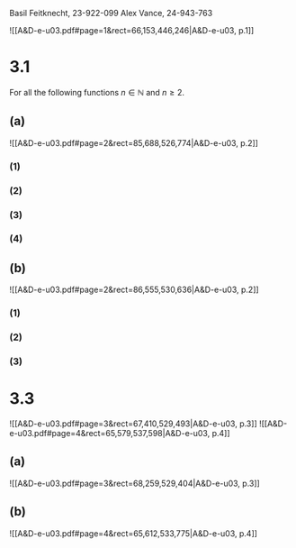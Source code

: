 
Basil Feitknecht, 23-922-099
Alex Vance, 24-943-763


![[A&D-e-u03.pdf#page=1&rect=66,153,446,246|A&D-e-u03, p.1]]


# 3.1
For all the following functions $n \in \mathbb{N}$ and $n \geq 2$.

## (a)
![[A&D-e-u03.pdf#page=2&rect=85,688,526,774|A&D-e-u03, p.2]]

### (1)
### (2)
### (3)
### (4)



## (b)
![[A&D-e-u03.pdf#page=2&rect=86,555,530,636|A&D-e-u03, p.2]]

### (1)
### (2)
### (3)



# 3.3
![[A&D-e-u03.pdf#page=3&rect=67,410,529,493|A&D-e-u03, p.3]]
![[A&D-e-u03.pdf#page=4&rect=65,579,537,598|A&D-e-u03, p.4]]

## (a)
![[A&D-e-u03.pdf#page=3&rect=68,259,529,404|A&D-e-u03, p.3]]



## (b)
![[A&D-e-u03.pdf#page=4&rect=65,612,533,775|A&D-e-u03, p.4]]